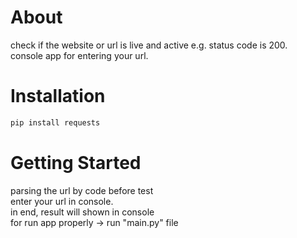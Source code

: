 # About

check if the website or url is live and active e.g. status code is 200.<br> console app for entering your url.

# Installation

```bash
pip install requests
```
# Getting Started
parsing the url by code before test<br>
enter your url in console.<br>
in end, result will shown in console<br>
for run app properly -> run "main.py" file
